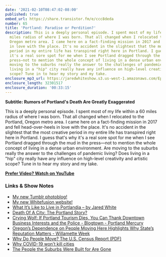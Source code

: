 ```yaml
---
date: '2021-02-10T08:47:02-08:00'
published: true
embed_url: https://share.transistor.fm/e/ccc8deda
number: 65
title: 'Portland: Paradise or Perdition?'
description: This is a deeply personal episode. I spent most of my life within a 60
  miles radius of where I was born. That all changed when I relocated to the Portland,
  Oregon metro area. I came here on a fact-finding mission in 2017 and fell head-over-heels
  in love with the place. It's no accident in the slightest that the most creative
  period in my entire life has transpired right here in Portland. I guess that's why
  it's a real sore spot for me when I see Portland dragged through the mud in the
  press—not to mention the whole concept of living in a dense urban environment. Are
  moving to the suburbs really the answer to the challenges of pandemic living? Does
  living in a "hip" city really have any influence on high-level creativity and artistic
  scope? Tune in to hear my story and my take.
enclosure_mp3_url: https://jaredwhiteshow.s3.us-west-1.amazonaws.com/Episode%2065%20-%20Portland%20-%20Paradise%20or%20Perdition.mp3
enclosure_length: 32301517
enclosure_duration: '00:33:15'
---
```


**Subtitle: Rumors of Portland's Death Are Greatly Exaggerated**

This is a deeply personal episode. I spent most of my life within a 60 miles radius of where I was born. That all changed when I relocated to the Portland, Oregon metro area. I came here on a fact-finding mission in 2017 and fell head-over-heels in love with the place. It's no accident in the slightest that the most creative period in my entire life has transpired right here in Portland. I guess that's why it's a real sore spot for me when I see Portland dragged through the mud in the press—not to mention the whole concept of living in a dense urban environment. Are moving to the suburbs really the answer to the challenges of pandemic living? Does living in a "hip" city really have any influence on high-level creativity and artistic scope? Tune in to hear my story and my take.

**[Prefer Video? Watch on YouTube](https://www.youtube.com/watch?v=NmD5VqKwO44)**

### Links & Show Notes

* [My new Tumblr photoblog!](https://jaredcwhite.tumblr.com)
* [My new Whitefusion website!](https://www.whitefusion.studio)
* [What It’s Like to Live in Portlandia – by Jared White](https://jaredwhite.com/articles/what-its-like-to-live-in-portlandia)
* [Death Of A City: The Portland Story?](https://www.forbes.com/sites/billconerly/2021/01/28/death-of-a-city-the-portland-story/?sh=7e71ca4a74ad)
* [Crying Wolf: If Portland Tourism Dies, You Can Thank Downtown Business Interests and the Police - Blogtown - Portland Mercury](https://www.portlandmercury.com/blogtown/2021/02/01/31563670/crying-wolf-if-portland-tourism-dies-you-can-thank-downtown-business-interests-and-the-police)
* [Oregon’s Dependence on People Moving Here Highlights Why State’s Reputation Matters - Willamette Week](https://www.wweek.com/news/2021/02/05/oregons-dependence-on-people-moving-here-highlights-why-states-reputation-matters/)
* [Why Do People Move? The U.S. Census Report (PDF)](https://www.census.gov/content/dam/Census/library/publications/2014/demo/p20-574.pdf)
* [Why COVID-19 won't kill cities](https://theconversation.com/why-covid-19-wont-kill-cities-144342)
* [The People the Suburbs Were Built for Are Gone](https://www.vice.com/en/article/y3gx5b/the-people-the-suburbs-were-built-for-are-gone)